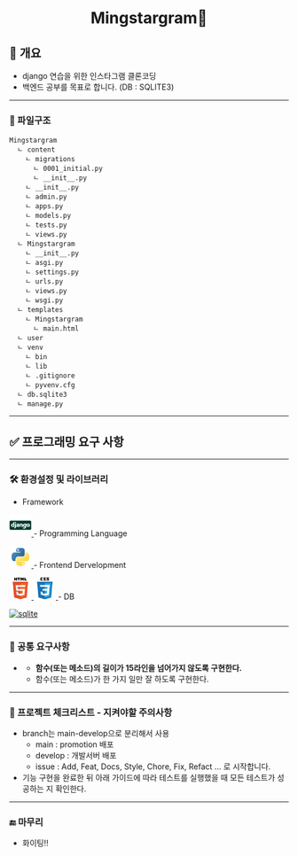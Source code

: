 <h1 align="middle">Mingstargram📸</h1>

## 👀 개요

- django 연습을 위한 인스타그램 클론코딩
- 백엔드 공부를 목표로 합니다. (DB : SQLITE3)

---

### 📁 파일구조

```
Mingstargram
  ㄴ content
    ㄴ migrations
      ㄴ 0001_initial.py
      ㄴ __init__.py
    ㄴ __init__.py
    ㄴ admin.py
    ㄴ apps.py
    ㄴ models.py
    ㄴ tests.py
    ㄴ views.py
  ㄴ Mingstargram
    ㄴ __init__.py
    ㄴ asgi.py
    ㄴ settings.py
    ㄴ urls.py
    ㄴ views.py
    ㄴ wsgi.py
  ㄴ templates
    ㄴ Mingstargram  
      ㄴ main.html
  ㄴ user
  ㄴ venv
    ㄴ bin
    ㄴ lib
    ㄴ .gitignore
    ㄴ pyvenv.cfg
  ㄴ db.sqlite3
  ㄴ manage.py

```

---

## ✅ 프로그래밍 요구 사항

---

### 🛠️ 환경설정 및 라이브러리

- Framework
<p align="left"> <a href="https://www.djangoproject.com/" target="_blank" rel="noreferrer"> <img src="https://raw.githubusercontent.com/devicons/devicon/master/icons/django/django-original.svg" alt="django" width="40" height="40"/> </a> 
- Programming Language
<p align="left">  <a href="https://www.python.org" target="_blank" rel="noreferrer"> <img src="https://raw.githubusercontent.com/devicons/devicon/master/icons/python/python-original.svg" alt="python" width="40" height="40"/> </a> 
- Frontend Dervelopment
<p align="left">  <a href="https://www.w3.org/html/" target="_blank" rel="noreferrer"> <img src="https://raw.githubusercontent.com/devicons/devicon/master/icons/html5/html5-original-wordmark.svg" alt="html5" width="40" height="40"/> </a> <a href="https://www.w3schools.com/css/" target="_blank" rel="noreferrer"> <img src="https://raw.githubusercontent.com/devicons/devicon/master/icons/css3/css3-original-wordmark.svg" alt="css3" width="40" height="40"/> </a>
- DB
<p align="left">  <a href="https://www.sqlite.org/" target="_blank" rel="noreferrer"> <img src="https://www.vectorlogo.zone/logos/sqlite/sqlite-icon.svg" alt="sqlite" width="40" height="40"/> </a> </p>

---

### 📝 공통 요구사항

- - **함수(또는 메소드)의 길이가 15라인을 넘어가지 않도록 구현한다.**
  - 함수(또는 메소드)가 한 가지 일만 잘 하도록 구현한다.

---

### 🚨 프로젝트 체크리스트 - 지켜야할 주의사항

- branch는 main-develop으로 분리해서 사용
  - main : promotion 배포
  - develop : 개발서버 배포
  - issue : Add, Feat, Docs, Style, Chore, Fix, Refact ... 로 시작합니다.
- 기능 구현을 완료한 뒤 아래 가이드에 따라 테스트를 실행했을 때 모든 테스트가 성공하는 지 확인한다.
---

### 🔚 마무리

- 화이팅!!
